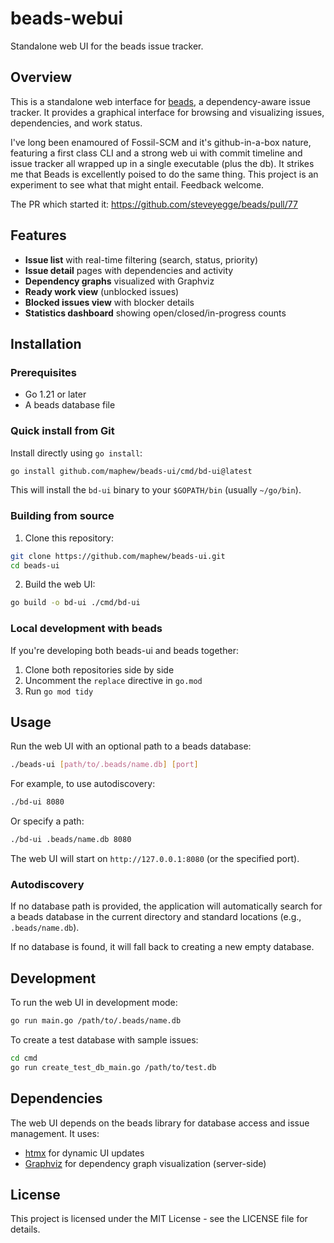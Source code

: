 # beads-webui

Standalone web UI for the beads issue tracker.

## Overview

This is a standalone web interface for [beads](https://github.com/steveyegge/beads), a
dependency-aware issue tracker. It provides a graphical interface for browsing and
visualizing issues, dependencies, and work status.

I've long been enamoured of Fossil-SCM and it's github-in-a-box nature, featuring a first class CLI and a strong web ui with commit timeline and issue tracker all wrapped up in a single executable (plus the db). It strikes me that Beads is excellently poised to do the same thing. This project is an experiment to see what that might entail. Feedback welcome.

The PR which started it: 
https://github.com/steveyegge/beads/pull/77

## Features

- **Issue list** with real-time filtering (search, status, priority)
- **Issue detail** pages with dependencies and activity
- **Dependency graphs** visualized with Graphviz
- **Ready work view** (unblocked issues)
- **Blocked issues view** with blocker details
- **Statistics dashboard** showing open/closed/in-progress counts

## Installation

### Prerequisites

- Go 1.21 or later
- A beads database file

### Quick install from Git

Install directly using `go install`:

```bash
go install github.com/maphew/beads-ui/cmd/bd-ui@latest
```

This will install the `bd-ui` binary to your `$GOPATH/bin` (usually `~/go/bin`).

### Building from source

1. Clone this repository:
```bash
git clone https://github.com/maphew/beads-ui.git
cd beads-ui
```

2. Build the web UI:
```bash
go build -o bd-ui ./cmd/bd-ui
```

### Local development with beads

If you're developing both beads-ui and beads together:

1. Clone both repositories side by side
2. Uncomment the `replace` directive in `go.mod`
3. Run `go mod tidy`

## Usage

Run the web UI with an optional path to a beads database:

```bash
./beads-ui [path/to/.beads/name.db] [port]
```

For example, to use autodiscovery:
```bash
./bd-ui 8080
```

Or specify a path:
```bash
./bd-ui .beads/name.db 8080
```

The web UI will start on `http://127.0.0.1:8080` (or the specified port).

### Autodiscovery

If no database path is provided, the application will automatically search for a beads database in the current directory and standard locations (e.g., `.beads/name.db`).

If no database is found, it will fall back to creating a new empty database.

## Development

To run the web UI in development mode:

```bash
go run main.go /path/to/.beads/name.db
```

To create a test database with sample issues:

```bash
cd cmd
go run create_test_db_main.go /path/to/test.db
```

## Dependencies

The web UI depends on the beads library for database access and issue management. It uses:

- [htmx](https://htmx.org) for dynamic UI updates
- [Graphviz](https://graphviz.org) for dependency graph visualization (server-side)

## License

This project is licensed under the MIT License - see the LICENSE file for details.
